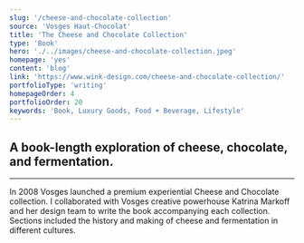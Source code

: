 ```yaml
---
slug: '/cheese-and-chocolate-collection'
source: 'Vosges Haut-Chocolat'
title: 'The Cheese and Chocolate Collection'
type: 'Book'
hero: './../images/cheese-and-chocolate-collection.jpeg'
homepage: 'yes'
content: 'blog'
link: 'https://www.wink-design.com/cheese-and-chocolate-collection/'
portfolioType: 'writing'
homepageOrder: 4
portfolioOrder: 20
keywords: 'Book, Luxury Goods, Food + Beverage, Lifestyle'
---
```


## A book-length exploration of cheese, chocolate, and fermentation.

---

In 2008 Vosges launched a premium experiential Cheese and Chocolate collection. I collaborated with Vosges creative powerhouse Katrina Markoff and her design team to write the book accompanying each collection. Sections included the history and making of cheese and fermentation in different cultures.
